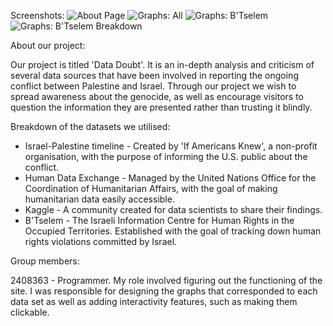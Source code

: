 Screenshots:
![About Page](/screenshots/about.jpg "Optional title")
![Graphs: All](/screenshots/graphs1.jpg "Optional title")
![Graphs: B'Tselem](/screenshots/graphs2.jpg "Optional title")
![Graphs: B'Tselem Breakdown](/screenshots/graphs3.jpg "Optional title")

About our project:

Our project is titled 'Data Doubt'. It is an in-depth analysis and criticism of several data sources that have been involved in reporting the ongoing conflict between Palestine and Israel. Through our project we wish to spread awareness about the genocide, as well as encourage visitors to question the information they are presented rather than trusting it blindly.

Breakdown of the datasets we utilised:

- Israel-Palestine timeline - Created by 'If Americans Knew', a non-profit organisation, with the purpose of informing the U.S. public about the conflict.
- Human Data Exchange - Managed by the United Nations Office for the Coordination of Humanitarian Affairs, with the goal of making humanitarian data easily accessible.
- Kaggle - A community created for data scientists to share their findings.
- B'Tselem - The Israeli Information Centre for Human Rights in the Occupied Territories. Established with the goal of tracking down human rights violations committed by Israel.

Group members:

2408363 - Programmer. My role involved figuring out the functioning of the site. I was responsible for designing the graphs that corresponded to each data set as well as adding interactivity features, such as making them clickable.
